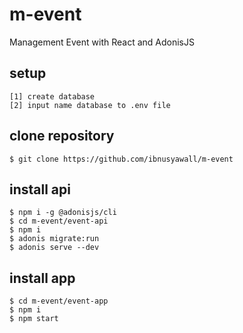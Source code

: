 # m-event
Management Event with React and AdonisJS

## setup
```
[1] create database
[2] input name database to .env file
```
## clone repository
```
$ git clone https://github.com/ibnusyawall/m-event
```
## install api
```
$ npm i -g @adonisjs/cli
$ cd m-event/event-api
$ npm i
$ adonis migrate:run
$ adonis serve --dev
```
## install app
```
$ cd m-event/event-app
$ npm i
$ npm start
```

